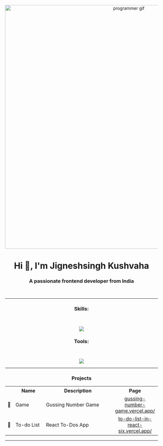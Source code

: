 <div align="center">
<img src="https://c.tenor.com/2nKSTDDekOgAAAAC/coding-kira.gif" alt="programmer gif" width="800"/>
</div>

<h1 align="center">Hi 👋, I'm Jigneshsingh Kushvaha</h1>
<h3 align="center">A passionate frontend developer from India</h3>
<br>
<hr>
<h3 align="center">Skills:</h3><br>
<p align="center">
    <img src="https://skillicons.dev/icons?i=html,css,bootstrap,js,php,mysql,mongodb,react,tailwind,python" />
</p>

<h3 align="center">Tools:</h3><br>
<p align="center">
    <img src="https://skillicons.dev/icons?i=postman,mysql,vercel,netlify,figma,firebase" />
</p>

<hr />
<h3 align="center">Projects</h3>  
  <table style="width: 100%; border-collapse: collapse;">
    <tr align="center">
      <th width="5%"></th>
      <th width="20%">Name</th>
      <th width="45%">Description</th>
      <th width=30%>Page</th>
    </tr>
    <tr>
      <td>🎯</td>
      <td>Game</td>
      <td>Gussing Number Game</td>
      <td align="center"><a href="https://gussing-number-game.vercel.app/">gussing-number-game.vercel.app/</a></td>      
    </tr>
    <tr>
      <td>📝</td>
      <td>To-do List</td>
      <td>React To-Dos App</td>
      <td align="center"><a href="https://to-do-list-in-react-six.vercel.app/">to-do-list-in-react-six.vercel.app/</a></td>      
    </tr>
  </table>

  ---
